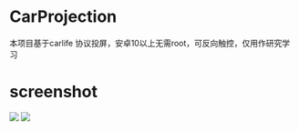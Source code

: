 # CarProjection

本项目基于carlife 协议投屏，安卓10以上无需root，可反向触控，仅用作研究学习


# screenshot
![](https://github.com/aa112901/remusic/blob/master/screenshot/1%20(2).png)
![](https://github.com/aa112901/CarProjection/blob/main/demo.gif)
